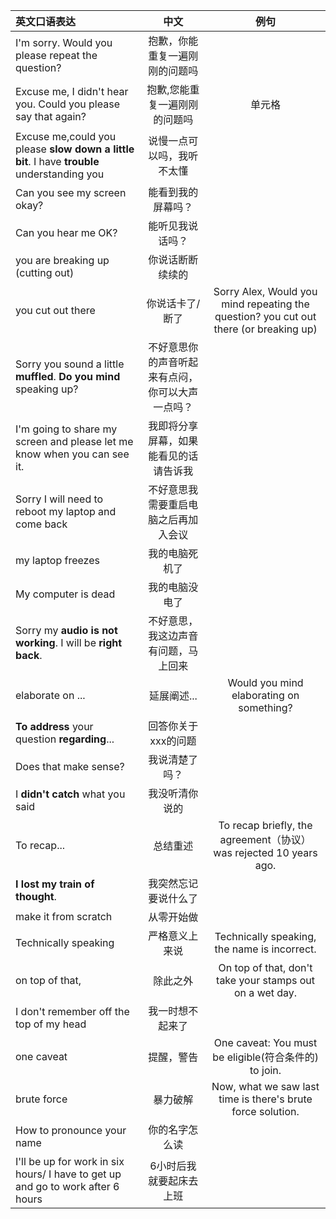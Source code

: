 | 英文口语表达 | 中文 | 例句 |
| :-----| :----: | :----: |
| I'm sorry. Would you please repeat the question? | 抱歉，你能重复一遍刚刚的问题吗 |  |
| Excuse me, I didn't hear you. Could you please say that again? | 抱歉,您能重复一遍刚刚的问题吗 | 单元格 |
| Excuse me,could you please **slow down a little bit**. I have **trouble** understanding you | 说慢一点可以吗，我听不太懂 | |
| Can you see my screen okay? | 能看到我的屏幕吗？ | |
| Can you hear me OK? | 能听见我说话吗？| |
| you are breaking up (cutting out) | 你说话断断续续的 | |
| you cut out there | 你说话卡了/断了 | Sorry Alex, Would you mind repeating the question? you cut out there (or breaking up) |
| Sorry you sound a little **muffled**. **Do you mind** speaking up?| 不好意思你的声音听起来有点闷，你可以大声一点吗？ ||
| I'm going to share my screen and please let me know when you can see it. | 我即将分享屏幕，如果能看见的话请告诉我 | |
| Sorry I will need to reboot my laptop and come back | 不好意思我需要重启电脑之后再加入会议 | |
| my laptop freezes | 我的电脑死机了 | |
| My computer is dead | 我的电脑没电了 | |
| Sorry my **audio is not working**. I will be **right back**. | 不好意思，我这边声音有问题，马上回来 | |
| elaborate on ... | 延展阐述... | Would you mind elaborating on something? |
| **To address** your question **regarding**... | 回答你关于xxx的问题 | |
| Does that make sense? | 我说清楚了吗？ | |
| I **didn't catch** what you said | 我没听清你说的 | |
| To recap... | 总结重述 | To recap briefly, the agreement（协议） was rejected 10 years ago. |
| **I lost my train of thought**. | 我突然忘记要说什么了 | |
| make it from scratch | 从零开始做 | |
| Technically speaking | 严格意义上来说 | Technically speaking, the name is incorrect. |
| on top of that, | 除此之外 | On top of that, don't take your stamps out on a wet day. |
| I don't remember off the top of my head | 我一时想不起来了 | |
| one caveat | 提醒，警告 | One caveat: You must be eligible(符合条件的) to join. |
| brute force | 暴力破解 | Now, what we saw last time is there's brute force solution. |
| How to pronounce your name | 你的名字怎么读 | |
| I'll be up for work in six hours/ I have to get up and go to work after 6 hours | 6小时后我就要起床去上班 | |